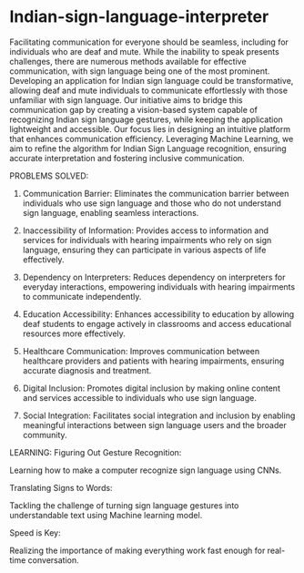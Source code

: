 # Indian-sign-language-interpreter
Facilitating communication for everyone should be seamless, including for individuals who are deaf and mute. While the inability to speak presents challenges, there are numerous methods available for effective communication, with sign language being one of the most prominent. Developing an application for Indian sign language could be transformative, allowing deaf and mute individuals to communicate effortlessly with those unfamiliar with sign language. Our initiative aims to bridge this communication gap by creating a vision-based system capable of recognizing Indian sign language gestures, while keeping the application lightweight and accessible. Our focus lies in designing an intuitive platform that enhances communication efficiency. Leveraging Machine Learning, we aim to refine the algorithm for Indian Sign Language recognition, ensuring accurate interpretation and fostering inclusive communication.

PROBLEMS SOLVED:
1. Communication Barrier: Eliminates the communication barrier between individuals who use sign language and those who do not understand sign language, enabling seamless interactions.

2. Inaccessibility of Information: Provides access to information and services for individuals with hearing impairments who rely on sign language, ensuring they can participate in various aspects of life effectively.

3. Dependency on Interpreters: Reduces dependency on interpreters for everyday interactions, empowering individuals with hearing impairments to communicate independently.

4. Education Accessibility: Enhances accessibility to education by allowing deaf students to engage actively in classrooms and access educational resources more effectively.

5. Healthcare Communication: Improves communication between healthcare providers and patients with hearing impairments, ensuring accurate diagnosis and treatment.

6. Digital Inclusion: Promotes digital inclusion by making online content and services accessible to individuals who use sign language.

7. Social Integration: Facilitates social integration and inclusion by enabling meaningful interactions between sign language users and the broader community.

LEARNING:
Figuring Out Gesture Recognition: ​

Learning how to make a computer recognize sign language using CNNs. ​

Translating Signs to Words: ​

Tackling the challenge of turning sign language gestures into understandable text using Machine learning model.​

Speed is Key: ​

Realizing the importance of making everything work fast enough for real-time conversation.
